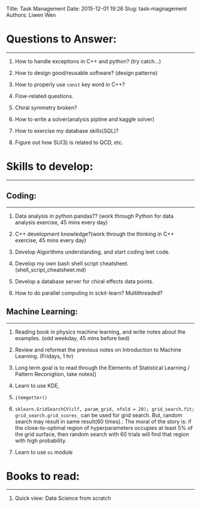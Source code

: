 Title: Task Management
Date: 2015-12-01 19:26
Slug: task-magnagement
Authors: Liwen Wen

# Questions to Answer: 
---
1. How to handle exceptions in C++ and python? (try catch...)

2. How to design good/reusable software? (design patterns)

3. How to properly use `const` key word in C++? 

4. Flow-related questions.

5. Chiral symmetry broken?

6. How to write a solver(analysis pipline and kaggle solver)

7. How to exercise my database skills(SQL)? 

8. Figure out how SU(3) is related to QCD, etc. 

# Skills to develop:
---
## Coding: 
---

   1. Data analysis in python.pandas?? (work through Python for data analysis exercise, 45 mins every day)

   2. C++ development knowledge?(work through the thinking in C++ exercise, 45 mins every day)

   3. Develop Algorithms understanding, and start coding leet code.

   4. Develop my own bash shell script cheatsheet.(shell_script_cheatsheet.md)  

   5. Develop a database server for chiral effects data points. 

   6. How to do parallel computing in sckit-learn? Multithreaded?

## Machine Learning:
---
  
   1. Reading book in physics machine learning, and write notes about the examples. (odd weekday, 45 mins before bed) 

   2. Review and reformat the previous notes on Introduction to Machine Learning. (Fridays, 1 hr)

   3. Long term goal is to read through the Elements of Statistical Learning / Pattern Reconigtion, take notes() 

   4. Learn to use KDE,

   5. `itemgetter()`

   6. `sklearn.GridSearchCV(clf, param_grid, nfold = 20); grid_search.fit; grid_search.grid_scores_` can be used for grid search. But, random search may result in same result(60 times).: The moral of the story is: if the close-to-optimal region of hyperparameters occupies at least 5% of the grid surface, then random search with 60 trials will find that region with high probability. 

   7. Learn to use `os` module

# Books to read:
---
1. Quick view: Data Science from scratch

